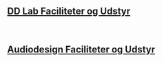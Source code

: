 ## [DD Lab Faciliteter og Udstyr](https://raggedyann.github.io/TestTheme/dd-inf/)
&nbsp;
## [Audiodesign Faciliteter og Udstyr](https://raggedyann.github.io/TestTheme/audiodesign/)

<p id="demo"></p>

<script type="text/javascript">
var txtFile = new XMLHttpRequest();
txtFile.onload = function() {
    allText = txtFile.responseText;
    allTextLines = allText.split(/\r\n|\n/);

    for(var i = 0; i < allTextLines.length; i++) {
        document.getElementById("demo").innerHTML += allTextLines[i];
        document.getElementById("demo").innerHTML += '<br/>';
        elements = allTextLines[i].split(",");
        document.getElementById("demo").innerHTML += '##';
        document.getElementById("demo").innerHTML += elements[0];
        document.getElementById("demo").innerHTML += '<br/><table><tr><td><img src="';
        document.getElementById("demo").innerHTML += elements[1];
        document.getElementById("demo").innerHTML += '"';
        document.getElementById("demo").innerHTML += ' alt="';
        document.getElementById("demo").innerHTML += elements[0];
        document.getElementById("demo").innerHTML += '"';
        document.getElementById("demo").innerHTML += ' style="width: 200px;" /></td> <td><p>';
        document.getElementById("demo").innerHTML += elements[2];
        document.getElementById("demo").innerHTML += ' <br/><b>';
        document.getElementById("demo").innerHTML += elements[3];
        document.getElementById("demo").innerHTML += '</b></p></td></tr></table><br/>';
    }
}

txtFile.open("get", "test2.csv", true);
txtFile.send();
</script>
